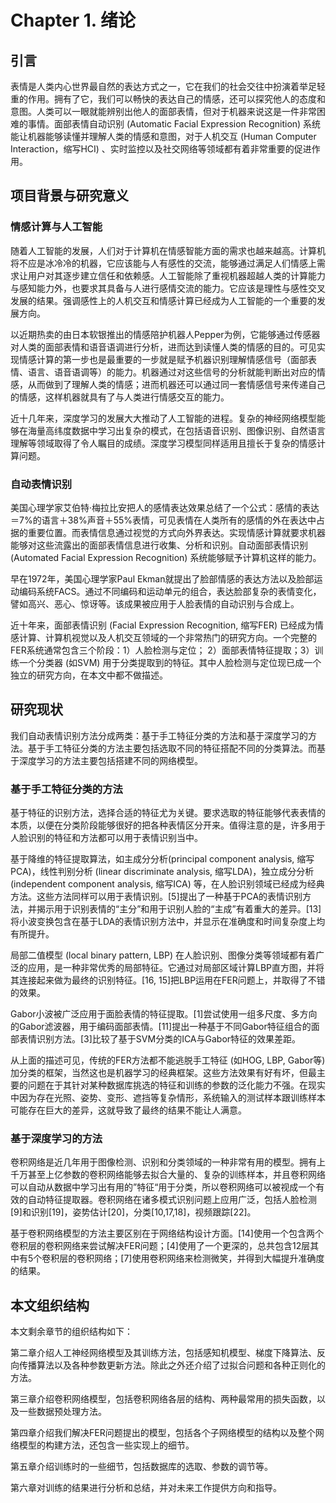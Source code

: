 # Chapter 1. 绪论

## 引言

表情是人类内心世界最自然的表达方式之一，它在我们的社会交往中扮演着举足轻重的作用。拥有了它，我们可以畅快的表达自己的情感，还可以探究他人的态度和意图。人类可以一眼就能辨别出他人的面部表情，但对于机器来说这是一件非常困难的事情。面部表情自动识别 (Automatic Facial Expression Recognition) 系统能让机器能够读懂并理解人类的情感和意图，对于人机交互 (Human Computer Interaction，缩写HCI) 、实时监控以及社交网络等领域都有着非常重要的促进作用。



## 项目背景与研究意义

### 情感计算与人工智能

随着人工智能的发展，人们对于计算机在情感智能方面的需求也越来越高。计算机将不应是冰冷冷的机器，它应该能与人有感性的交流，能够通过满足人们情感上需求让用户对其逐步建立信任和依赖感。人工智能除了重视机器超越人类的计算能力与感知能力外，也要求其具备与人进行感情交流的能力。它应该是理性与感性交叉发展的结果。强调感性上的人机交互和情感计算已经成为人工智能的一个重要的发展方向。

以近期热卖的由日本软银推出的情感陪护机器人Pepper为例，它能够通过传感器对人类的面部表情和语音语调进行分析，进而达到读懂人类的情感的目的。可见实现情感计算的第一步也是最重要的一步就是赋予机器识别理解情感信号（面部表情、语言、语音语调等）的能力。机器通过对这些信号的分析就能判断出对应的情感，从而做到了理解人类的情感；进而机器还可以通过同一套情感信号来传递自己的情感，这样机器就具有了与人类进行情感交互的能力。

近十几年来，深度学习的发展大大推动了人工智能的进程。复杂的神经网络模型能够在海量高纬度数据中学习出复杂的模式，在包括语音识别、图像识别、自然语言理解等领域取得了令人瞩目的成绩。深度学习模型同样适用且擅长于复杂的情感计算问题。



### 自动表情识别

美国心理学家艾伯特·梅拉比安把人的感情表达效果总结了一个公式：感情的表达＝7%的语言＋38%声音＋55%表情，可见表情在人类所有的感情的外在表达中占据的重要位置。而表情信息通过视觉的方式向外界表达。实现情感计算就要求机器能够对这些流露出的面部表情信息进行收集、分析和识别。自动面部表情识别 (Automated Facial Expression Recognition) 系统能够赋予计算机这样的能力。

早在1972年，美国心理学家Paul Ekman就提出了脸部情感的表达方法以及脸部运动编码系统FACS。通过不同编码和运动单元的组合，表达脸部复杂的表情变化，譬如高兴、恶心、惊讶等。该成果被应用于人脸表情的自动识别与合成上。

近十年来，面部表情识别 (Facial Expression Recognition, 缩写FER) 已经成为情感计算、计算机视觉以及人机交互领域的一个非常热门的研究方向。一个完整的FER系统通常包含三个阶段：1）人脸检测与定位； 2）面部表情特征提取；3）训练一个分类器 (如SVM) 用于分类提取到的特征。其中人脸检测与定位现已成一个独立的研究方向，在本文中都不做描述。



## 研究现状

我们自动表情识别方法分成两类：基于手工特征分类的方法和基于深度学习的方法。基于手工特征分类的方法主要包括选取不同的特征搭配不同的分类算法。而基于深度学习的方法主要包括搭建不同的网络模型。

### 基于手工特征分类的方法

基于特征的识别方法，选择合适的特征尤为关键。要求选取的特征能够代表表情的本质，以便在分类阶段能够很好的把各种表情区分开来。值得注意的是，许多用于人脸识别的特征和方法都可以用于表情识别当中。

基于降维的特征提取算法，如主成分分析(principal component analysis, 缩写PCA)，线性判别分析 (linear discriminate analysis, 缩写LDA)，独立成分分析 (independent component analysis, 缩写ICA) 等，在人脸识别领域已经成为经典方法。这些方法同样可以用于表情识别。[5]提出了一种基于PCA的表情识别方法，并揭示用于识别表情的“主分”和用于识别人脸的“主成”有着重大的差异。[13]将小波变换包含在基于LDA的表情识别方法中，并显示在准确度和时间复杂度上均有所提升。

局部二值模型 (local binary pattern, LBP) 在人脸识别、图像分类等领域都有着广泛的应用，是一种非常优秀的局部特征。它通过对局部区域计算LBP直方图，并将其连接起来做为最终的识别特征。[16, 15]把LBP运用在FER问题上，并取得了不错的效果。

Gabor小波被广泛应用于面脸表情的特征提取。[1]尝试使用一组多尺度、多方向的Gabor滤波器，用于编码面部表情。[11]提出一种基于不同Gabor特征组合的面部表情识别方法。[3]比较了基于SVM分类的ICA与Gabor特征的效果差距。

从上面的描述可见，传统的FER方法都不能逃脱手工特征 (如HOG, LBP, Gabor等) 加分类的框架，当然这也是机器学习的经典框架。这些方法效果有好有坏，但最主要的问题在于其针对某种数据库挑选的特征和训练的参数的泛化能力不强。在现实中因为存在光照、姿势、变形、遮挡等复杂情形，系统输入的测试样本跟训练样本可能存在巨大的差异，这就导致了最终的结果不能让人满意。

### 基于深度学习的方法

卷积网络是近几年用于图像检测、识别和分类领域的一种非常有用的模型。拥有上千万甚至上亿参数的卷积网络能够去拟合大量的、复杂的训练样本，并且卷积网络可以自动从数据中学习出有用的”特征“用于分类，所以卷积网络可以被视成一个有效的自动特征提取器。卷积网络在诸多模式识别问题上应用广泛，包括人脸检测[9]和识别[19]，姿势估计[20]，分类[10,17,18]，视频跟踪[22]。

基于卷积网络模型的方法主要区别在于网络结构设计方面。[14]使用一个包含两个卷积层的卷积网络来尝试解决FER问题；[4]使用了一个更深的，总共包含12层其中有5个卷积层的卷积网络；[7]使用卷积网络来检测微笑，并得到大幅提升准确度的结果。

## 本文组织结构

本文剩余章节的组织结构如下：

第二章介绍人工神经网络模型及其训练方法，包括感知机模型、梯度下降算法、反向传播算法以及各种参数更新方法。除此之外还介绍了过拟合问题和各种正则化的方法。

第三章介绍卷积网络模型，包括卷积网络各层的结构、两种最常用的损失函数，以及一些数据预处理方法。

第四章介绍我们解决FER问题提出的模型，包括各个子网络模型的结构以及整个网络模型的构建方法，还包含一些实现上的细节。

第五章介绍训练时的一些细节，包括数据库的选取、参数的调节等。

第六章对训练的结果进行分析和总结，并对未来工作提供方向和指导。

